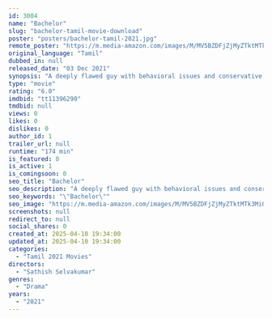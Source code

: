 ```yaml
---
id: 3004
name: "Bachelor"
slug: "bachelor-tamil-movie-download"
poster: "posters/bachelor-tamil-2021.jpg"
remote_poster: "https://m.media-amazon.com/images/M/MV5BZDFjZjMyZTktMTk3Mi00YWZjLWFiNjYtYTczN2ZhODk1MjEzXkEyXkFqcGc@._V1_SX300.jpg"
original_language: "Tamil"
dubbed_in: null
released_date: "03 Dec 2021"
synopsis: "A deeply flawed guy with behavioral issues and conservative background get into a live-in relationship with a hep modern girl and the problems that follow"
type: "movie"
rating: "6.0"
imdbid: "tt11396290"
tmdbid: null
views: 0
likes: 0
dislikes: 0
author_id: 1
trailer_url: null
runtime: "174 min"
is_featured: 0
is_active: 1
is_comingsoon: 0
seo_title: "Bachelor"
seo_description: "A deeply flawed guy with behavioral issues and conservative background get into a live-in relationship with a hep modern girl and the problems that follow"
seo_keywords: "\"Bachelor\""
seo_image: "https://m.media-amazon.com/images/M/MV5BZDFjZjMyZTktMTk3Mi00YWZjLWFiNjYtYTczN2ZhODk1MjEzXkEyXkFqcGc@._V1_SX300.jpg"
screenshots: null
redirect_to: null
social_shares: 0
created_at: 2025-04-10 19:34:00
updated_at: 2025-04-10 19:34:00
categories:
  - "Tamil 2021 Movies"
directors:
  - "Sathish Selvakumar"
genres:
  - "Drama"
years:
  - "2021"
---
```


